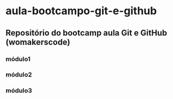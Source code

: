 # aula-bootcampo-git-e-github

## Repositório do bootcamp aula Git e GitHub (womakerscode)


### módulo1
### módulo2
### módulo3



